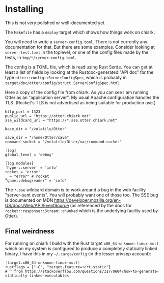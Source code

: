 Installing
==========

This is not very polished or well-documented yet.

The `Makefile` has a `deploy` target which shows how things work on
chiark.

You will need to write a `server-config.toml`.  There is not currently
any documentation for that.  But there are some examples.  Consider
looking at `server-test.toml` in the toplevel, or one of the config
files made by the tests, in `tmp/*/server-config.toml`.

The config is a TOML file, which is read using Rust Serde.  You can
get at least a list of fields by looking at the Rustdoc-generated "API
doc" for the type `otter::config::ServerConfigSpec`, which is probably
in `target/doc/otter/config/struct.ServerConfigSpec.html`.

Here a copy of the config file from chiark.  As you can see I am
running Otter as an "application server".  My usual Apache
configuration handles the TLS.  (Rocket's TLS is not advertised as
being suitable for production use.)

```
http_port = 1323
public_url = "https://otter.chiark.net"
sse_wildcard_url = "https://*.sse.otter.chiark.net"

base_dir = "/volatile/Otter"

save_dir = "/home/Otter/save"
command_socket = "/volatile/Otter/var/command.socket"

[log]
global_level = 'debug'

[log.modules]
'hyper::server' = 'info'
rocket = 'error'
_ = "error" # rocket
"game::debugreader" = 'info'
```

The `*.sse` wildcard domain is to work around a bug in the web
facility "server-sent events".  You will probably want one of those
too.  The SSE bug is documented on MDN
<https://developer.mozilla.org/en-US/docs/Web/API/EventSource>
(as referenced by the docs for `rocket::response::Stream::chunked`
which is the underlying facility used by Otter).


Final weirdness
---------------

For running on chiark I build with the Rust target
`x86_64-unknown-linux-musl` which on my system is configured to
produce a completely statically linked binary.  I have this in my
`~/.cargo/config` (in the lesser privsep account):

```
[target.x86_64-unknown-linux-musl]
rustflags = ["-C", "target-feature=+crt-static"]
# ^ from https://stackoverflow.com/questions/31770604/how-to-generate-statically-linked-executables
```
